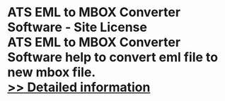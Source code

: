 # ATS EML to MBOX Converter Software - Site License<br />ATS EML to MBOX Converter Software help to convert eml file to new mbox file.<br />[>> Detailed information](https://secure.shareit.com/shareit/product.html?productid=300778870&affiliateid=200057808)